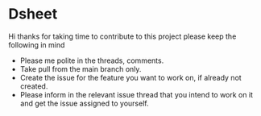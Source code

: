 # Dsheet

Hi thanks for taking time to contribute to this project please keep the following in mind

- Please me polite in the threads, comments.
- Take pull from the main branch only.
- Create the issue for the feature you want to work on, if already not created.
- Please inform in the relevant issue thread that you intend to work on it and get the issue assigned to yourself.
